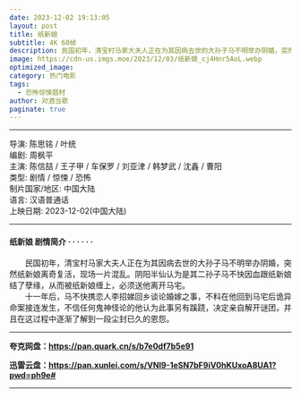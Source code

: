 ```yaml
---
date: 2023-12-02 19:13:05
layout: post
title: 纸新娘
subtitle: 4K 60帧
description: 民国初年，清宝村马家大夫人正在为其因病去世的大孙子马不明举办阴婚，突然纸新娘离奇复活，现场一片混乱。阴阳半仙认为是其二孙子马不快因血跟纸新娘结了孽缘，从而被纸新娘缠上，必须送他离开马宅...
image: https://cdn-us.imgs.moe/2023/12/03/纸新娘_cj4Hnr5AoL.webp
optimized_image: 
category: 热门电影
tags:
  - 恐怖惊悚题材
author: 对酒当歌
paginate: true
---
```


---

导演: 陈思铭 / 叶统  
编剧: 周枫平  
主演: 陈信喆 / 王子甲 / 车保罗 / 刘亚津 / 韩梦武 / 沈鑫 / 曹阳  
类型: 剧情 / 惊悚 / 恐怖  
制片国家/地区: 中国大陆  
语言: 汉语普通话  
上映日期: 2023-12-02(中国大陆)  

---

#### 纸新娘 剧情简介 · · · · · ·

　　民国初年，清宝村马家大夫人正在为其因病去世的大孙子马不明举办阴婚，突然纸新娘离奇复活，现场一片混乱。阴阳半仙认为是其二孙子马不快因血跟纸新娘结了孽缘，从而被纸新娘缠上，必须送他离开马宅。  
　　十一年后，马不快携恋人李招娣回乡谈论婚嫁之事，不料在他回到马宅后诡异命案接连发生，不信任何鬼神怪论的他认为此事另有蹊跷，决定亲自解开谜团，并且在这过程中逐渐了解到一段尘封已久的恩怨。  

---

**夸克网盘：<https://pan.quark.cn/s/b7e0df7b5e91>**

**迅雷云盘：<https://pan.xunlei.com/s/VNl9-1eSN7bF9iV0hKUxoA8UA1?pwd=ph9e#>**

---
